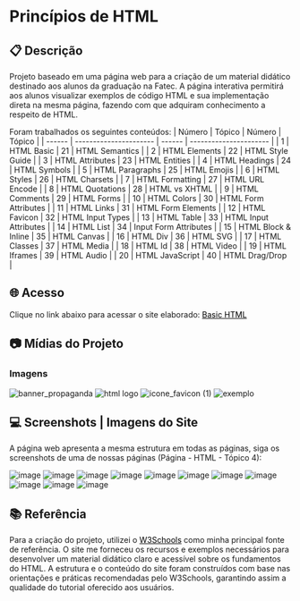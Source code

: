 # Princípios de HTML

## 📋 Descrição
Projeto baseado em uma página web para a criação de um material didático destinado aos alunos da graduação na Fatec. A página interativa permitirá aos alunos visualizar exemplos de código HTML e sua implementação direta na mesma página, fazendo com que adquiram conhecimento a respeito de HTML.

Foram trabalhados os seguintes conteúdos: 
| Número | Tópico                 | Número | Tópico                 |
| ------ | ---------------------- | ------ | ---------------------- |
| 1      | HTML Basic             | 21     | HTML Semantics         |
| 2      | HTML Elements          | 22     | HTML Style Guide       |
| 3      | HTML Attributes        | 23     | HTML Entities          |
| 4      | HTML Headings          | 24     | HTML Symbols           |
| 5      | HTML Paragraphs        | 25     | HTML Emojis            |
| 6      | HTML Styles            | 26     | HTML Charsets          |
| 7      | HTML Formatting        | 27     | HTML URL Encode        |
| 8      | HTML Quotations        | 28     | HTML vs XHTML          |
| 9      | HTML Comments          | 29     | HTML Forms             |
| 10     | HTML Colors            | 30     | HTML Form Attributes   |
| 11     | HTML Links             | 31     | HTML Form Elements     |
| 12     | HTML Favicon           | 32     | HTML Input Types       |
| 13     | HTML Table             | 33     | HTML Input Attributes  |
| 14     | HTML List              | 34     | Input Form Attributes  |
| 15     | HTML Block & Inline    | 35     | HTML Canvas            |
| 16     | HTML Div               | 36     | HTML SVG               |
| 17     | HTML Classes           | 37     | HTML Media             |
| 18     | HTML Id                | 38     | HTML Video             |
| 19     | HTML Iframes           | 39     | HTML Audio             |
| 20     | HTML JavaScript        | 40     | HTML Drag/Drop         |


## 🌐 Acesso 
Clique no link abaixo para acessar o site elaborado: 
<a href="https://anamota13.github.io/Aprendizado_de_HTML/" style="color: black;">Basic HTML</a>

## 📷 Mídias do Projeto
### Imagens
![banner_propaganda](https://github.com/anamota13/Aprendizado_de_HTML/assets/110187484/7b2bea9f-54a9-4093-82ff-95db142f76ca)
![html logo](https://github.com/anamota13/Aprendizado_de_HTML/assets/110187484/3a28410c-24f9-45b4-942a-9bd967b8098e)
![icone_favicon (1)](https://github.com/anamota13/Aprendizado_de_HTML/assets/110187484/22eae846-1fd3-413a-bfea-ba51feff78f6)
![exemplo](https://github.com/anamota13/Aprendizado_de_HTML/assets/110187484/339069f9-fde2-4b7e-aa42-17f42a655ffb)

## 💻 Screenshots | Imagens do Site
A página web apresenta a mesma estrutura em todas as páginas, siga os screenshots de uma de nossas páginas (Página - HTML - Tópico 4):

![image](https://github.com/anamota13/Aprendizado_de_HTML/assets/110187484/442a5b85-8d7a-4581-b3d9-76f2a4bda2c7)
![image](https://github.com/anamota13/Aprendizado_de_HTML/assets/110187484/b034e402-f77f-452e-94f9-32897a7f59e4)
![image](https://github.com/anamota13/Aprendizado_de_HTML/assets/110187484/a568ac40-7d0e-40a5-9b53-e03832750b12)
![image](https://github.com/anamota13/Aprendizado_de_HTML/assets/110187484/4fc507c0-ef0a-4867-9519-2f7968bd84a4)
![image](https://github.com/anamota13/Aprendizado_de_HTML/assets/110187484/a19af7da-12b3-48b9-a137-ae11b60e22a2)
![image](https://github.com/anamota13/Aprendizado_de_HTML/assets/110187484/34385eaf-db88-4230-baa5-db9e874ed71c)
![image](https://github.com/anamota13/Aprendizado_de_HTML/assets/110187484/2e827e21-339f-4102-a9ed-1b663a32206a)
![image](https://github.com/anamota13/Aprendizado_de_HTML/assets/110187484/9e8f846e-d139-43af-bc37-b3752711ac15)
![image](https://github.com/anamota13/Aprendizado_de_HTML/assets/110187484/f7a179b4-2dd6-4844-882f-fccd2e534dba)
![image](https://github.com/anamota13/Aprendizado_de_HTML/assets/110187484/76386897-d35b-4e27-8611-1ab53069e5a2)
![image](https://github.com/anamota13/Aprendizado_de_HTML/assets/110187484/5c8bfa3a-33bc-462f-84f5-cacd64242e23)

## 📚 Referência
Para a criação do projeto, utilizei o <a href="https://www.w3schools.com/html/default.asp" style="color: black;">W3Schools</a> como minha principal fonte de referência. O site me forneceu os recursos e exemplos necessários para desenvolver um material didático claro e acessível sobre os fundamentos do HTML. A estrutura e o conteúdo do site foram construídos com base nas orientações e práticas recomendadas pelo W3Schools, garantindo assim a qualidade do tutorial oferecido aos usuários.


















